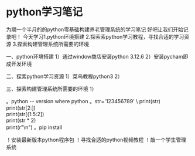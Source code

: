 # python学习笔记
为期一个半月的的python零基础构建养老管理系统的学习笔记
好吧让我们开始记录吧！
今天学习1.python环境搭建
2.探索索python学习教程，寻找合适的学习资源
3.探索构建管理系统所需要的环境

一、python环境搭建
1）通过window商店安装python 3.12.6
2）安装pycham即成开发环境

二、探索python学习资源
1）菜鸟教程python3
2）

三、探索构建管理系统所需要的环境
1）

。python -- version
where python
。str='123456789' \ 
print(str) \
print(str[2:]) \
print(str[(1:5:2]) \
print(str * 2) \
print(r"\n")
。pip install 

！安装最新版本python程序包
！寻找合适的python视频教程
！敲一个学生管理系统
